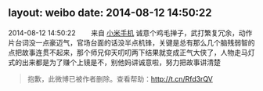 layout: weibo
date: 2014-08-12 14:50:22
---
2014-08-12 14:50:22  &nbsp;&nbsp;&nbsp;&nbsp;&nbsp;&nbsp; 来自 <a href="http://app.weibo.com/t/feed/22zMnn" rel="nofollow">小米手机</a>
诚意个鸡毛掸子，武打繁复冗余，动作片台词没一点豪迈气，官场台面的话没半点机锋，关键是总有那么几个脑残弱智的点把故事连贯不起来，那个师兄仰天叨叨两下结果就变成正气大侠了，人物走马灯式的出来都是为了赚个上镜是不，别他妈讲诚意啦，努力把故事讲清楚
>  抱歉，此微博已被作者删除。查看帮助：http://t.cn/Rfd3rQV
